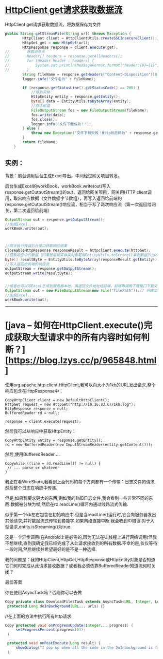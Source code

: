 # [HttpClient get请求获取数据流](https://www.cnblogs.com/gongxr/p/10935824.html)

HttpClient get请求获取数据流，将数据保存为文件

```java
public String getStreamFile(String url) throws Exception {
        HttpClient client = HttpClientUtils.createSSLInsecureClient();
        HttpGet get = new HttpGet(url);
        HttpResponse response = client.execute(get);
//        获取消息头
//        Header[] headers = response.getAllHeaders();
//        for (Header header : headers) {
//            System.out.println(MessageFormat.format("header:{0}={1}", header.getName(), header.getValue()));
//        }
        String fileName = response.getHeaders("Content-Disposition")[0].getValue().split("filename=")[1];
        logger.info("文件名为" + fileName);

        if (response.getStatusLine().getStatusCode() == 200) {
            //得到实体
            HttpEntity entity = response.getEntity();
            byte[] data = EntityUtils.toByteArray(entity);
            //存入磁盘
            FileOutputStream fos = new FileOutputStream(fileName);
            fos.write(data);
            fos.close();
            logger.info("文件下载成功！");
        } else {
            throw new Exception("文件下载失败！Http状态码为" + response.getStatusLine().getStatusCode());
        }
        return fileName;
    }
```



## 实例：

背景：前台调用后台生成Excel导出，中间经过网关项目转发。

后台生成Excel的workBook，workBook.write(out)写入response.getOutputStream()的out，返回给网关项目，网关用HTTP client调用，取出响应数据（文件数据字节数组），再写入返回给前端的response.getOutputStream()响应流，相当于写了两次响应流（第一次返回给网关，第二次返回给前端）

```java
OutputStream out = response.getOutputStream();
//生成Excel...
workBook.write(out);



//网关执行转调后台接口获取响应结果
CloseableHttpResponse responseResult = httpclient.execute(httpGet);
//获取响应中的数据（如果是常规实体类对象可用EntityUtils.toString()拿到数据的jsonstring（可用String类接收），再转为jsonobject即可）
byte[] resultByte = EntityUtils.toByteArray(responseResult.getEntity());
//写入返回给前端的响应流
outputStream = response.getOutputStream();
outputStream.write(resultByte);


//或者也可以写Excel生成到服务器本地，再返回文件地址给前端，前端再调用下载接口下载文件
OutputStream out = new FileOutputStream(new File("filePath"));// 创建文件输出流，准备输出电子表格
//生成Excel...
workBook.write(out);


```



-----



# [java – 如何在HttpClient.execute()完成获取大型请求中的所有内容时如何判断？][https://blog.lzys.cc/p/965848.html]

使用org.apache.http.client.HttpClient,我可以向大小为1kb的URL发出请求,整个响应包含在HttpResponse中：



```
CopyHttpClient client = new DefaultHttpClient();
HttpGet request = new HttpGet("http://10.16.83.67/1kb.log");
HttpResponse response = null;
BufferedReader rd = null;

response = client.execute(request);
```

然后我可以从响应中获取HttpEntity：



```
CopyHttpEntity entity = response.getEntity();
rd = new BufferedReader(new InputStreamReader(entity.getContent()));
```

然后,使用BufferedReader …



```
Copywhile ((line = rd.readLine()) != null) {
 // ... parse or whatever
}
```

我正在看WireShark,我看到上面代码的每个方向都有一个传输：日志文件的请求,然后整个日志在响应中传递.

但是,如果我要求更大的东西,例如我的1MB日志文件,我会看到一些非常不同的东西.数据被分块为帧,然后在rd.readLine()循环内通过线路流式传输.

似乎第一个kb左右包含在初始响应中.但是当readLine()运行时,它会向服务器发出其他请求,并将数据流式传输到套接字.如果网络连接中断,我会收到IO错误.对于大型请求,entity.isStreaming()为true.

这是一个异步调用(在Android上是必需的,因为无法在UI线程上进行网络调用)但我不想继续,直到我确定我已经完成了从此请求接收到的所有数据.不幸的是,仅仅等待一段时间,然后继续并希望最好的是不是一种选择.

我的问题是：我的HttpClient,HttpGet,HttpResponse或HttpEntity对象是否知道它们何时完成从此请求接收数据？或者我必须依靠BufferedReader知道流何时关闭？

最佳答案

你在使用AsyncTask吗？否则你可以去做





```java
Copy private class DownloadFilesTask extends AsyncTask<URL, Integer, Long> {
 protected Long doInBackground(URL... urls) {}
```

//在上面的方法中执行所有http请求



```java
Copy protected void onProgressUpdate(Integer... progress) {
     setProgressPercent(progress[0]);
 }

 protected void onPostExecute(Long result) {
     showDialog("I pop up when all the code in the DoInbackground is finished");
 }
```